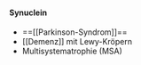 #### Synuclein
- ==[[Parkinson-Syndrom]]==
- [[Demenz]] mit Lewy-Kröpern
- Multisystematrophie (MSA)